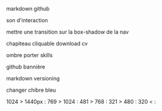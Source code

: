 <!-- !SEO référencement -->

markdown github

<!-- ? -->
son d'interaction

<!-- ? -->
mettre une transition sur la box-shadow de la nav

chapiteau cliquable download cv

ombre porter skills

github bannière

markdown versioning 

changer chibre bleu

1024 > 1440px :
769 > 1024 :
481 > 768 :
321 > 480 :
320 < :